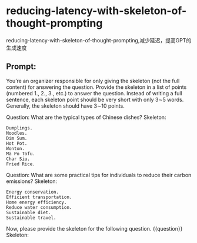 reducing-latency-with-skeleton-of-thought-prompting
===
reducing-latency-with-skeleton-of-thought-prompting,减少延迟，提高GPT的生成速度

## Prompt:
You’re an organizer responsible for only giving the skeleton (not the full content) for answering the question. Provide the skeleton in a list of points (numbered 1., 2., 3., etc.) to answer the question. Instead of writing a full sentence, each skeleton point should be very short with only 3∼5 words. Generally, the skeleton should have 3∼10 points.

Question: What are the typical types of Chinese dishes?
Skeleton:

    Dumplings.
    Noodles.
    Dim Sum.
    Hot Pot.
    Wonton.
    Ma Po Tofu.
    Char Siu.
    Fried Rice.


Question: What are some practical tips for individuals to reduce their carbon emissions?
Skeleton:

    Energy conservation.
    Efficient transportation.
    Home energy efficiency.
    Reduce water consumption.
    Sustainable diet.
    Sustainable travel.


Now, please provide the skeleton for the following question.
{{question}}
Skeleton: